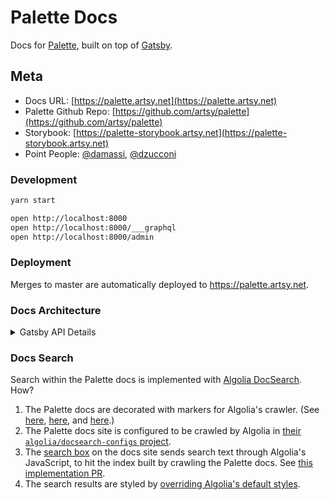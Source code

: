 # Palette Docs

Docs for [Palette](https://github.com/artsy/palette), built on top of [Gatsby](https://www.gatsbyjs.org/).

## Meta

- Docs URL: [https://palette.artsy.net](https://palette.artsy.net)
- Palette Github Repo: [https://github.com/artsy/palette](https://github.com/artsy/palette)
- Storybook: [https://palette-storybook.artsy.net](https://palette-storybook.artsy.net)
- Point People: [@damassi](https://github.com/damassi), [@dzucconi](https://github.com/dzucconi)

### Development

```sh
yarn start

open http://localhost:8000
open http://localhost:8000/___graphql
open http://localhost:8000/admin
```

### Deployment

Merges to master are automatically deployed to https://palette.artsy.net.

### Docs Architecture

<details>
  <summary>Gatsby API Details</summary>

1.  **`gatsby-browser.js`**: This file is where Gatsby expects to find any usage
    of the [Gatsby browser APIs](https://www.gatsbyjs.org/docs/browser-apis/)
    (if any). These allow customization/extension of default Gatsby settings
    affecting the browser.
1.  **`gatsby-config.js`**: This is the main configuration file for a Gatsby
    site. This is where you can specify information about your site (metadata)
    like the site title and description, which Gatsby plugins you’d like to
    include, etc. (Check out the
    [config docs](https://www.gatsbyjs.org/docs/gatsby-config/) for more
    detail).
1.  **`gatsby-node.js`**: This file is where Gatsby expects to find any usage of
    the [Gatsby Node APIs](https://www.gatsbyjs.org/docs/node-apis/) (if any).
    These allow customization/extension of default Gatsby settings affecting
    pieces of the site build process.
1.  **`gatsby-ssr.js`**: This file is where Gatsby expects to find any usage of
    the
    [Gatsby server-side rendering APIs](https://www.gatsbyjs.org/docs/ssr-apis/)
    (if any). These allow customization of default Gatsby settings affecting
    server-side rendering.

</details>

### Docs Search

Search within the Palette docs is implemented with [Algolia DocSearch](https://docsearch.algolia.com/). How?

1. The Palette docs are decorated with markers for Algolia's crawler. (See [here](https://github.com/artsy/palette-docs/blob/main/src/layouts/MainLayout.tsx#L35-L36), [here](https://github.com/artsy/palette-docs/blob/main/src/layouts/MainLayout.tsx#L51), and [here](https://github.com/artsy/palette-docs/blob/main/src/layouts/MainLayout.tsx#L63).)
2. The Palette docs site is configured to be crawled by Algolia in [their `algolia/docsearch-configs` project](https://github.com/algolia/docsearch-configs/blob/master/configs/artsy_palette.json).
3. The [search box](https://github.com/artsy/palette-docs/blob/main/src/components/Sidebar/SearchBox.tsx#L13) on the docs site sends search text through Algolia's JavaScript, to hit the index built by crawling the Palette docs. See [this implementation PR](https://github.com/artsy/palette/pull/642).
4. The search results are styled by [overriding Algolia's default styles](https://github.com/artsy/palette-docs/blob/main/src/components/Sidebar/algolia.css#L15).
